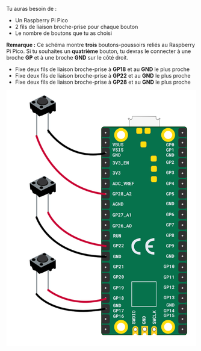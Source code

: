 Tu auras besoin de :

+ Un Raspberry Pi Pico
+ 2 fils de liaison broche-prise pour chaque bouton
+ Le nombre de boutons que tu as choisi

**Remarque :** Ce schéma montre **trois** boutons-poussoirs reliés au Raspberry Pi Pico. Si tu souhaites un **quatrième** bouton, tu devras le connecter à une broche **GP** et à une broche **GND** sur le côté droit.

+ Fixe deux fils de liaison broche-prise à **GP18** et au **GND** le plus proche
+ Fixe deux fils de liaison broche-prise à **GP22** et au **GND** le plus proche
+ Fixe deux fils de liaison broche-prise à **GP28** et au **GND** le plus proche

![Trois boutons reliés à un Raspberry Pi Pico.](images/multiple-button-wiring.png)
